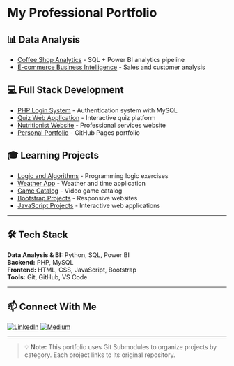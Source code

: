 # My Professional Portfolio

## 📊 Data Analysis
- [Coffee Shop Analytics](https://github.com/JulioCesarSantosdv/Coffee-Shop-Sales-Analytics/tree/fc87bb3ac4bfb6f92b2477728555efabcae38188) - SQL + Power BI analytics pipeline
- [E-commerce Business Intelligence](https://github.com/JulioCesarSantosdv/Analise-de-Dados-Ecommerce/tree/dc3e26e4b4e154363034f5f198501e607a17d80d) - Sales and customer analysis

## 💻 Full Stack Development
- [PHP Login System](https://github.com/JulioCesarSantosdv/Login-em-PHP-e-MYSQL/tree/d06c2f1ba23491a3a2339373bd228e7a9c8a038b) - Authentication system with MySQL
- [Quiz Web Application](https://github.com/JulioCesarSantosdv/QUIZZWEB/tree/d320ed204b12218d4dc209afdd20b19c6d596e90) - Interactive quiz platform
- [Nutritionist Website](https://github.com/JulioCesarSantosdv/Website-para-Nutricionista-e-Personal-Trainer/tree/f8c9d52d18c792135ec9ac9c5040edba7de3f2d7) - Professional services website
- [Personal Portfolio]([Full-Stack/JulioCesarSantosdv.github.io](https://github.com/JulioCesarSantosdv/JulioCesarSantosdv.github.io/tree/0a374ce5f1751ae1f925d44b18d4dcc5419ee297)) - GitHub Pages portfolio

## 🎓 Learning Projects
- [Logic and Algorithms](https://github.com/JulioCesarSantosdv/Logica-com-Algoritimos/tree/34725ee8981fcb921c3fadd742d0c7a0a9361829) - Programming logic exercises
- [Weather App](https://github.com/JulioCesarSantosdv/Weather-and-Time/tree/b1ae5b882912b5e672a489bb724f8d6a763a581d) - Weather and time application
- [Game Catalog](https://github.com/JulioCesarSantosdv/Catalogo-de-Jogos/tree/5dd63d5b88c1871ed43810307b472dd781995216) - Video game catalog
- [Bootstrap Projects](https://github.com/JulioCesarSantosdv/Criando-Um-Site-com-o-Bootstrap/tree/1e8809aa8a17074fc983b86d307bc62b22e667f7) - Responsive websites
- [JavaScript Projects](https://projeto-java-script-lampada-github-io.vercel.app/) - Interactive web applications

---

## 🛠️ Tech Stack

**Data Analysis & BI:** Python, SQL, Power BI  
**Backend:** PHP, MySQL  
**Frontend:** HTML, CSS, JavaScript, Bootstrap  
**Tools:** Git, GitHub, VS Code

---

## 📫 Connect With Me

[![LinkedIn](https://img.shields.io/badge/LinkedIn-0077B5?style=for-the-badge&logo=linkedin&logoColor=white)](https://www.linkedin.com/in/juliocesar/)
[![Medium](https://img.shields.io/badge/Medium-000000?style=for-the-badge&logo=medium&logoColor=white)](https://medium.com/@jc-santos-2)

---

> 💡 **Note:** This portfolio uses Git Submodules to organize projects by category. Each project links to its original repository.
